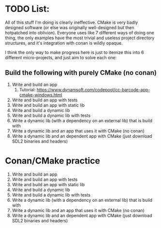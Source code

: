 # TODO List:

All of this stuff I'm doing is clearly ineffective.  CMake is very badly designed software (or else was originally well-designed but then hotpatched into oblivion).  Everyone uses like 7 different ways of doing one thing, the only examples have the most trivial and useless project directory structures, and it's integration with conan is wildly opaque.

I think the only way to make progress here is just to itemize this into 6 different micro-projects, and just aim to solve each one:

## Build the following with purely CMake (no conan)
1. Write and build an app
    1. Tutorial: https://www.dynamsoft.com/codepool/cc-barcode-app-cmake-windows.html
1. Write and build an app with tests
1. Write and build an app with static lib
1. Write and build a dynamic lib
1. Write and build a dynamic lib with tests
1. Write a dynamic lib (with a dependency on an external lib) that is build with 
1. Write a dynamic lib and an app that uses it with CMake (no conan)
1. Write a dynamic lib and an dependent app with CMake (just download SDL2 binaries and headers)

# Conan/CMake practice
1. Write and build an app
1. Write and build an app with tests
1. Write and build an app with static lib
1. Write and build a dynamic lib
1. Write and build a dynamic lib with tests
1. Write a dynamic lib (with a dependency on an external lib) that is build with 
1. Write a dynamic lib and an app that uses it with CMake (no conan)
1. Write a dynamic lib and an dependent app with CMake (just download SDL2 binaries and headers)
